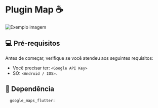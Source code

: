 #  Plugin Map ☕ 



<img src="imagem.png" alt="Exemplo imagem">



 

## 💻 Pré-requisitos

Antes de começar, verifique se você atendeu aos seguintes requisitos:

- Você precisar ter: `<Google API Key>`
- SO: `<Android / IOS>`. 


## 🚀 Dependência


```
  google_maps_flutter: 
```




